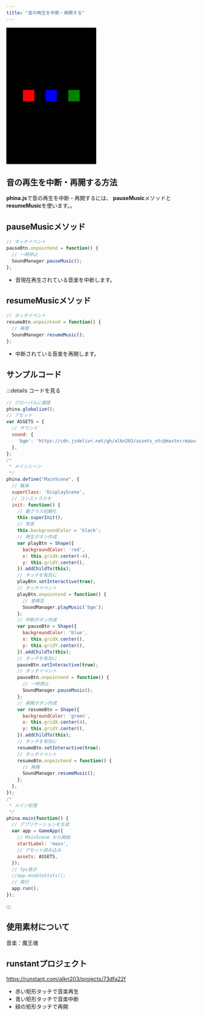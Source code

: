 ```yaml
---
title: "音の再生を中断・再開する"
---
```


![resume-sound](/images/resume-sound.png)

## 音の再生を中断・再開する方法
**phina.js**で音の再生を中断・再開するには、 **pauseMusic**メソッドと**resumeMusic**を使います。。

## pauseMusicメソッド

```js
// タッチイベント
pauseBtn.onpointend = function() {
  // 一時停止
  SoundManager.pauseMusic();
};
```

* 音現在再生されている音楽を中断します。

## resumeMusicメソッド

```js
// タッチイベント
resumeBtn.onpointend = function() {
  // 再開
  SoundManager.resumeMusic();
};
```

* 中断されている音楽を再開します。


## サンプルコード
:::details コードを見る
```js
// グローバルに展開
phina.globalize();
// アセット
var ASSETS = {
  // サウンド
  sound: {
    'bgm': 'https://cdn.jsdelivr.net/gh/alkn203/assets_etc@master/maou-fantasy-01.mp3',
  },
};
/*
 * メインシーン
 */
phina.define("MainScene", {
  // 継承
  superClass: 'DisplayScene',
  // コンストラクタ
  init: function() {
    // 親クラス初期化
    this.superInit();
    // 背景
    this.backgroundColor = 'black';
    // 再生ボタン作成
    var playBtn = Shape({
      backgroundColor: 'red',
      x: this.gridX.center(-4),
      y: this.gridY.center(),
    }).addChildTo(this);
    // タッチを有効に
    playBtn.setInteractive(true);
    // タッチイベント
    playBtn.onpointend = function() {
      // 音再生
      SoundManager.playMusic('bgm');
    };
    // 中断ボタン作成
    var pauseBtn = Shape({
      backgroundColor: 'blue',
      x: this.gridX.center(),
      y: this.gridY.center(),
    }).addChildTo(this);
    // タッチを有効に
    pauseBtn.setInteractive(true);
    // タッチイベント
    pauseBtn.onpointend = function() {
      // 一時停止
      SoundManager.pauseMusic();
    };
    // 再開ボタン作成
    var resumeBtn = Shape({
      backgroundColor: 'green',
      x: this.gridX.center(4),
      y: this.gridY.center(),
    }).addChildTo(this);
    // タッチを有効に
    resumeBtn.setInteractive(true);
    // タッチイベント
    resumeBtn.onpointend = function() {
      // 再開
      SoundManager.resumeMusic();
    };
  },
});
/*
 * メイン処理
 */
phina.main(function() {
  // アプリケーションを生成
  var app = GameApp({
    // MainScene から開始
    startLabel: 'main',
    // アセット読み込み
    assets: ASSETS,
  });
  // fps表示
  //app.enableStats();
  // 実行
  app.run();
});
```
:::

## 使用素材について
音楽：魔王魂

## runstantプロジェクト
https://runstant.com/alkn203/projects/73dfa22f

* 赤い矩形タッチで音楽再生
* 青い矩形タッチで音楽中断
* 緑の矩形タッチで再開